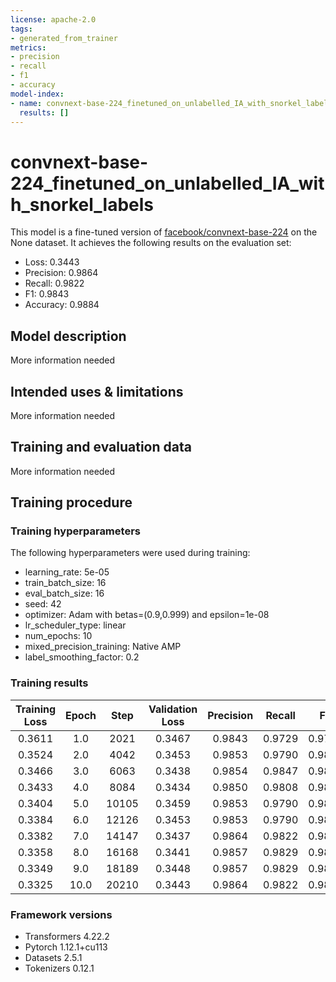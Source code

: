 ```yaml
---
license: apache-2.0
tags:
- generated_from_trainer
metrics:
- precision
- recall
- f1
- accuracy
model-index:
- name: convnext-base-224_finetuned_on_unlabelled_IA_with_snorkel_labels
  results: []
---
```


<!-- This model card has been generated automatically according to the information the Trainer had access to. You
should probably proofread and complete it, then remove this comment. -->

# convnext-base-224_finetuned_on_unlabelled_IA_with_snorkel_labels

This model is a fine-tuned version of [facebook/convnext-base-224](https://huggingface.co/facebook/convnext-base-224) on the None dataset.
It achieves the following results on the evaluation set:
- Loss: 0.3443
- Precision: 0.9864
- Recall: 0.9822
- F1: 0.9843
- Accuracy: 0.9884

## Model description

More information needed

## Intended uses & limitations

More information needed

## Training and evaluation data

More information needed

## Training procedure

### Training hyperparameters

The following hyperparameters were used during training:
- learning_rate: 5e-05
- train_batch_size: 16
- eval_batch_size: 16
- seed: 42
- optimizer: Adam with betas=(0.9,0.999) and epsilon=1e-08
- lr_scheduler_type: linear
- num_epochs: 10
- mixed_precision_training: Native AMP
- label_smoothing_factor: 0.2

### Training results

| Training Loss | Epoch | Step  | Validation Loss | Precision | Recall | F1     | Accuracy |
|:-------------:|:-----:|:-----:|:---------------:|:---------:|:------:|:------:|:--------:|
| 0.3611        | 1.0   | 2021  | 0.3467          | 0.9843    | 0.9729 | 0.9784 | 0.9842   |
| 0.3524        | 2.0   | 4042  | 0.3453          | 0.9853    | 0.9790 | 0.9821 | 0.9868   |
| 0.3466        | 3.0   | 6063  | 0.3438          | 0.9854    | 0.9847 | 0.9851 | 0.9889   |
| 0.3433        | 4.0   | 8084  | 0.3434          | 0.9850    | 0.9808 | 0.9829 | 0.9873   |
| 0.3404        | 5.0   | 10105 | 0.3459          | 0.9853    | 0.9790 | 0.9821 | 0.9868   |
| 0.3384        | 6.0   | 12126 | 0.3453          | 0.9853    | 0.9790 | 0.9821 | 0.9868   |
| 0.3382        | 7.0   | 14147 | 0.3437          | 0.9864    | 0.9822 | 0.9843 | 0.9884   |
| 0.3358        | 8.0   | 16168 | 0.3441          | 0.9857    | 0.9829 | 0.9843 | 0.9884   |
| 0.3349        | 9.0   | 18189 | 0.3448          | 0.9857    | 0.9829 | 0.9843 | 0.9884   |
| 0.3325        | 10.0  | 20210 | 0.3443          | 0.9864    | 0.9822 | 0.9843 | 0.9884   |


### Framework versions

- Transformers 4.22.2
- Pytorch 1.12.1+cu113
- Datasets 2.5.1
- Tokenizers 0.12.1
